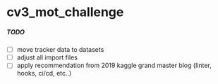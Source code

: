 # cv3_mot_challenge
##### TODO
- [ ] move tracker data to datasets
- [ ] adjust all import files
- [ ] apply recommendation from 2019 kaggle grand master blog (linter, hooks, ci/cd, etc..)
